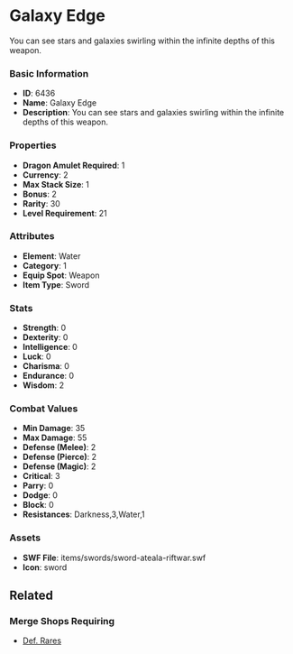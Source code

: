 # Galaxy Edge

You can see stars and galaxies swirling within the infinite depths of this weapon.

### Basic Information

- **ID**: 6436
- **Name**: Galaxy Edge
- **Description**: You can see stars and galaxies swirling within the infinite depths of this weapon.

### Properties

- **Dragon Amulet Required**: 1
- **Currency**: 2
- **Max Stack Size**: 1
- **Bonus**: 2
- **Rarity**: 30
- **Level Requirement**: 21

### Attributes

- **Element**: Water
- **Category**: 1
- **Equip Spot**: Weapon
- **Item Type**: Sword

### Stats

- **Strength**: 0
- **Dexterity**: 0
- **Intelligence**: 0
- **Luck**: 0
- **Charisma**: 0
- **Endurance**: 0
- **Wisdom**: 2

### Combat Values

- **Min Damage**: 35
- **Max Damage**: 55
- **Defense (Melee)**: 2
- **Defense (Pierce)**: 2
- **Defense (Magic)**: 2
- **Critical**: 3
- **Parry**: 0
- **Dodge**: 0
- **Block**: 0
- **Resistances**: Darkness,3,Water,1

### Assets

- **SWF File**: items/swords/sword-ateala-riftwar.swf
- **Icon**: sword

## Related

### Merge Shops Requiring

- [Def. Rares](../merge-shops/4-def-rares.md)

